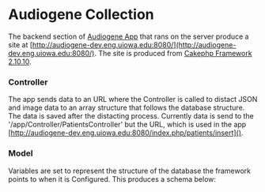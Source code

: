 # Audiogene Collection

The backend section of [Audiogene App](https://github.com/cnwakama/Audiogene_App) that rans on the server produce a site at [http://audiogene-dev.eng.uiowa.edu:8080/](http://audiogene-dev.eng.uiowa.edu:8080/). The site is produced from [Cakephp Framework 2.10.10](https://book.cakephp.org/2.0/en/contents.html). 

### Controller 
The app sends data to an URL where the Controller is called to distact JSON and image data to an array structure that follows the database structure. The data is saved after the distacting process. Currently data is send to the '/app/Controller/PatientsController' but the URL, which is used in the app [http://audiogene-dev.eng.uiowa.edu:8080/index.php/patients/insert]().  

### Model
Variables are set to represent the structure of the database the framework points to when it is Configured. This produces a schema below:
